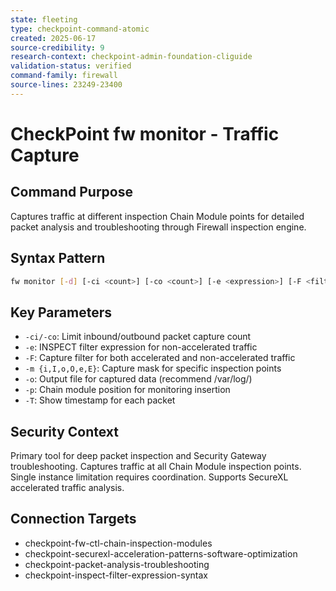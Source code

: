```yaml
---
state: fleeting
type: checkpoint-command-atomic
created: 2025-06-17
source-credibility: 9
research-context: checkpoint-admin-foundation-cliguide
validation-status: verified
command-family: firewall
source-lines: 23249-23400
---
```


# CheckPoint fw monitor - Traffic Capture

## Command Purpose
Captures traffic at different inspection Chain Module points for detailed packet analysis and troubleshooting through Firewall inspection engine.

## Syntax Pattern
```bash
fw monitor [-d] [-ci <count>] [-co <count>] [-e <expression>] [-F <filter>] [-m {i,I,o,O,e,E}] [-o <file>] [-p <position>] [-T] [-u|-s]
```

## Key Parameters
- `-ci/-co`: Limit inbound/outbound packet capture count
- `-e`: INSPECT filter expression for non-accelerated traffic
- `-F`: Capture filter for both accelerated and non-accelerated traffic
- `-m {i,I,o,O,e,E}`: Capture mask for specific inspection points
- `-o`: Output file for captured data (recommend /var/log/)
- `-p`: Chain module position for monitoring insertion
- `-T`: Show timestamp for each packet

## Security Context
Primary tool for deep packet inspection and Security Gateway troubleshooting. Captures traffic at all Chain Module inspection points. Single instance limitation requires coordination. Supports SecureXL accelerated traffic analysis.

## Connection Targets
- checkpoint-fw-ctl-chain-inspection-modules
- checkpoint-securexl-acceleration-patterns-software-optimization
- checkpoint-packet-analysis-troubleshooting
- checkpoint-inspect-filter-expression-syntax